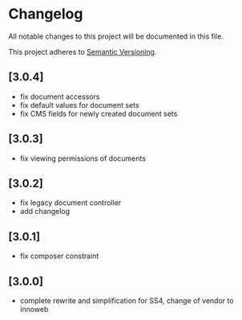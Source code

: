 # Changelog

All notable changes to this project will be documented in this file.

This project adheres to [Semantic Versioning](http://semver.org/).

## [3.0.4]

* fix document accessors
* fix default values for document sets
* fix CMS fields for newly created document sets

## [3.0.3]

* fix viewing permissions of documents

## [3.0.2]

* fix legacy document controller
* add changelog

## [3.0.1]

* fix composer constraint

## [3.0.0]

* complete rewrite and simplification for SS4, change of vendor to innoweb
